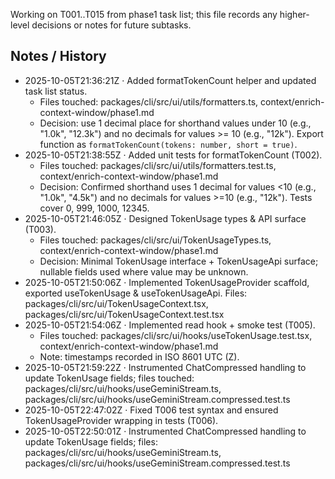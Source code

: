 Working on T001..T015 from phase1 task list; this file records any higher-level decisions or notes for future subtasks.

## Notes / History

- 2025-10-05T21:36:21Z · Added formatTokenCount helper and updated task list status.
  - Files touched: packages/cli/src/ui/utils/formatters.ts, context/enrich-context-window/phase1.md
  - Decision: use 1 decimal place for shorthand values under 10 (e.g., "1.0k", "12.3k") and no decimals for values >= 10 (e.g., "12k"). Export function as `formatTokenCount(tokens: number, short = true)`.
- 2025-10-05T21:38:55Z · Added unit tests for formatTokenCount (T002).
  - Files touched: packages/cli/src/ui/utils/formatters.test.ts, context/enrich-context-window/phase1.md
  - Decision: Confirmed shorthand uses 1 decimal for values <10 (e.g., "1.0k", "4.5k") and no decimals for values >=10 (e.g., "12k"). Tests cover 0, 999, 1000, 12345.
- 2025-10-05T21:46:05Z · Designed TokenUsage types & API surface (T003).
  - Files touched: packages/cli/src/ui/TokenUsageTypes.ts, context/enrich-context-window/phase1.md
  - Decision: Minimal TokenUsage interface + TokenUsageApi surface; nullable fields used where value may be unknown.
- 2025-10-05T21:50:06Z · Implemented TokenUsageProvider scaffold, exported useTokenUsage & useTokenUsageApi. Files: packages/cli/src/ui/TokenUsageContext.tsx, packages/cli/src/ui/TokenUsageContext.test.tsx
- 2025-10-05T21:54:06Z · Implemented read hook + smoke test (T005).
  - Files touched: packages/cli/src/ui/hooks/useTokenUsage.test.tsx, context/enrich-context-window/phase1.md
  - Note: timestamps recorded in ISO 8601 UTC (Z).
- 2025-10-05T21:59:22Z · Instrumented ChatCompressed handling to update TokenUsage fields; files touched: packages/cli/src/ui/hooks/useGeminiStream.ts, packages/cli/src/ui/hooks/useGeminiStream.compressed.test.ts
- 2025-10-05T22:47:02Z · Fixed T006 test syntax and ensured TokenUsageProvider wrapping in tests (T006).
- 2025-10-05T22:50:01Z · Instrumented ChatCompressed handling to update TokenUsage fields; files: packages/cli/src/ui/hooks/useGeminiStream.ts, packages/cli/src/ui/hooks/useGeminiStream.compressed.test.ts
